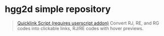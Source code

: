 # hgg2d simple repository

>[Quicklink Script (requires userscript addon)](https://github.com/hgg2d/hgg2d.github.io/raw/master/DLSite%20Links%20Plus.user.js)
Convert RJ, RE, and RG codes into clickable links, RJ/RE codes with hover previews.
